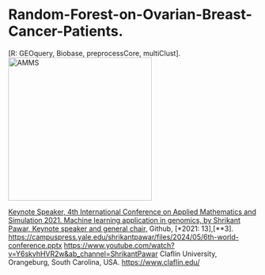 # Random-Forest-on-Ovarian-Breast-Cancer-Patients.
[R: GEOquery, Biobase, preprocessCore, multiClust].
<img width="290" alt="AMMS" src="https://github.com/spawar2/Random-Forest-on-Ovarian-Breast-Cancer-Patients/assets/25118302/9e3af9bd-0d0d-440f-91de-8bf982217fa8">

[Keynote Speaker, 4th International Conference on Applied Mathematics and Simulation 2021. Machine learning application in genomics, by Shrikant Pawar, Keynote speaker and general chair,](http://www.4th-amms.org/com.html) Github, [*2021: 13],[**3].
https://campuspress.yale.edu/shrikantpawar/files/2024/05/6th-world-conference.pptx
https://www.youtube.com/watch?v=Y6skvhHVR2w&ab_channel=ShrikantPawar
Claflin University, Orangeburg, South Carolina, USA. 
https://www.claflin.edu/
